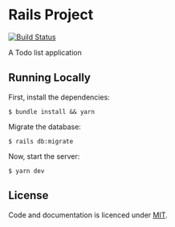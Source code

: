 # Rails Project
[![Build Status](https://travis-ci.com/mcansh/rails-project.svg?token=siCfs9PByWfP2yk5xhvY&branch=master)](https://travis-ci.com/mcansh/rails-project)

A Todo list application

## Running Locally

First, install the dependencies:

	$ bundle install && yarn

Migrate the database:

	$ rails db:migrate

Now, start the server:

	$ yarn dev

## License
Code and documentation is licenced under [MIT](license).
